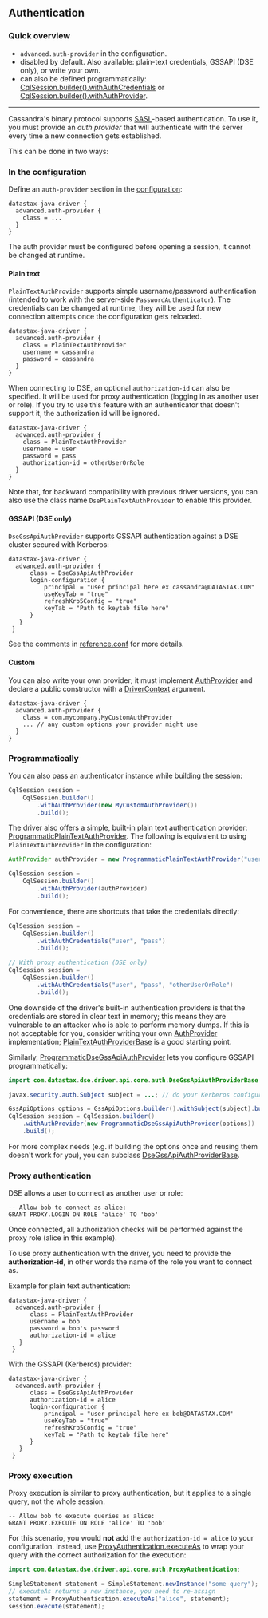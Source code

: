 ## Authentication

### Quick overview

* `advanced.auth-provider` in the configuration.
* disabled by default. Also available: plain-text credentials, GSSAPI (DSE only), or write your own.
* can also be defined programmatically:
  [CqlSession.builder().withAuthCredentials][SessionBuilder.withAuthCredentials] or
  [CqlSession.builder().withAuthProvider][SessionBuilder.withAuthProvider].

-----

Cassandra's binary protocol supports [SASL]-based authentication. To use it, you must provide an
*auth provider* that will authenticate with the server every time a new connection gets established.

This can be done in two ways: 

### In the configuration

Define an `auth-provider` section in the [configuration](../configuration/):

```
datastax-java-driver {
  advanced.auth-provider {
    class = ...
  }
}
```

The auth provider must be configured before opening a session, it cannot be changed at runtime.

#### Plain text

`PlainTextAuthProvider` supports simple username/password authentication (intended to work with the
server-side `PasswordAuthenticator`). The credentials can be changed at runtime, they will be used
for new connection attempts once the configuration gets reloaded.

```
datastax-java-driver {
  advanced.auth-provider {
    class = PlainTextAuthProvider
    username = cassandra
    password = cassandra
  }
}
```

When connecting to DSE, an optional `authorization-id` can also be specified. It will be used for
proxy authentication (logging in as another user or role). If you try to use this feature with an
authenticator that doesn't support it, the authorization id will be ignored.

```
datastax-java-driver {
  advanced.auth-provider {
    class = PlainTextAuthProvider
    username = user
    password = pass
    authorization-id = otherUserOrRole
  }
}
```

Note that, for backward compatibility with previous driver versions, you can also use the class name
`DsePlainTextAuthProvider` to enable this provider.

#### GSSAPI (DSE only)

`DseGssApiAuthProvider` supports GSSAPI authentication against a DSE cluster secured with Kerberos:

```
datastax-java-driver {
  advanced.auth-provider {
      class = DseGssApiAuthProvider
      login-configuration {
          principal = "user principal here ex cassandra@DATASTAX.COM"
          useKeyTab = "true"
          refreshKrb5Config = "true"
          keyTab = "Path to keytab file here"
      }
   }
 }
```

See the comments in [reference.conf] for more details.

#### Custom

You can also write your own provider; it must implement [AuthProvider] and declare a public
constructor with a [DriverContext] argument.

```
datastax-java-driver {
  advanced.auth-provider {
    class = com.mycompany.MyCustomAuthProvider
    ... // any custom options your provider might use
  }
}
```

### Programmatically

You can also pass an authenticator instance while building the session:

```java
CqlSession session =
    CqlSession.builder()
        .withAuthProvider(new MyCustomAuthProvider())
        .build();
```

The driver also offers a simple, built-in plain text authentication provider:
[ProgrammaticPlainTextAuthProvider]. The following is equivalent to using `PlainTextAuthProvider` in
the configuration:

```java
AuthProvider authProvider = new ProgrammaticPlainTextAuthProvider("user", "pass");

CqlSession session =
    CqlSession.builder()
        .withAuthProvider(authProvider)
        .build();
```

For convenience, there are shortcuts that take the credentials directly:

```java
CqlSession session =
    CqlSession.builder()
        .withAuthCredentials("user", "pass")
        .build();

// With proxy authentication (DSE only)
CqlSession session =
    CqlSession.builder()
        .withAuthCredentials("user", "pass", "otherUserOrRole")
        .build();
```

One downside of the driver's built-in authentication providers is that the credentials are stored in
clear text in memory; this means they are vulnerable to an attacker who is able to perform memory
dumps. If this is not acceptable for you, consider writing your own [AuthProvider] implementation;
[PlainTextAuthProviderBase] is a good starting point.

Similarly, [ProgrammaticDseGssApiAuthProvider] lets you configure GSSAPI programmatically:

```java
import com.datastax.dse.driver.api.core.auth.DseGssApiAuthProviderBase.GssApiOptions;

javax.security.auth.Subject subject = ...; // do your Kerberos configuration here

GssApiOptions options = GssApiOptions.builder().withSubject(subject).build();
CqlSession session = CqlSession.builder()
    .withAuthProvider(new ProgrammaticDseGssApiAuthProvider(options))
    .build();
```

For more complex needs (e.g. if building the options once and reusing them doesn't work for you),
you can subclass [DseGssApiAuthProviderBase].

### Proxy authentication

DSE allows a user to connect as another user or role:

```
-- Allow bob to connect as alice:
GRANT PROXY.LOGIN ON ROLE 'alice' TO 'bob'
```

Once connected, all authorization checks will be performed against the proxy role (alice in this
example).

To use proxy authentication with the driver, you need to provide the **authorization-id**, in other
words the name of the role you want to connect as.

Example for plain text authentication:

```
datastax-java-driver {
  advanced.auth-provider {
      class = PlainTextAuthProvider
      username = bob
      password = bob's password
      authorization-id = alice
   }
 }
```

With the GSSAPI (Kerberos) provider:

```
datastax-java-driver {
  advanced.auth-provider {
      class = DseGssApiAuthProvider
      authorization-id = alice
      login-configuration {
          principal = "user principal here ex bob@DATASTAX.COM"
          useKeyTab = "true"
          refreshKrb5Config = "true"
          keyTab = "Path to keytab file here"
      }
   }
 }
```

### Proxy execution

Proxy execution is similar to proxy authentication, but it applies to a single query, not the whole
session.

```
-- Allow bob to execute queries as alice:
GRANT PROXY.EXECUTE ON ROLE 'alice' TO 'bob'
```

For this scenario, you would **not** add the `authorization-id = alice` to your configuration.
Instead, use [ProxyAuthentication.executeAs] to wrap your query with the correct authorization for
the execution:

```java
import com.datastax.dse.driver.api.core.auth.ProxyAuthentication;

SimpleStatement statement = SimpleStatement.newInstance("some query");
// executeAs returns a new instance, you need to re-assign
statement = ProxyAuthentication.executeAs("alice", statement);
session.execute(statement);
``` 

[SASL]: https://en.wikipedia.org/wiki/Simple_Authentication_and_Security_Layer

[AuthProvider]: https://docs.datastax.com/en/drivers/java/4.17/com/datastax/oss/driver/api/core/auth/AuthProvider.html
[DriverContext]: https://docs.datastax.com/en/drivers/java/4.17/com/datastax/oss/driver/api/core/context/DriverContext.html
[PlainTextAuthProviderBase]: https://docs.datastax.com/en/drivers/java/4.17/com/datastax/oss/driver/api/core/auth/PlainTextAuthProviderBase.html
[ProgrammaticPlainTextAuthProvider]: https://docs.datastax.com/en/drivers/java/4.17/com/datastax/oss/driver/api/core/auth/ProgrammaticPlainTextAuthProvider.html
[DseGssApiAuthProviderBase]: https://docs.datastax.com/en/drivers/java/4.17/com/datastax/dse/driver/api/core/auth/DseGssApiAuthProviderBase.html
[ProgrammaticDseGssApiAuthProvider]: https://docs.datastax.com/en/drivers/java/4.17/com/datastax/dse/driver/api/core/auth/ProgrammaticDseGssApiAuthProvider.html
[ProxyAuthentication.executeAs]: https://docs.datastax.com/en/drivers/java/4.17/com/datastax/dse/driver/api/core/auth/ProxyAuthentication.html#executeAs-java.lang.String-StatementT-
[SessionBuilder.withAuthCredentials]: https://docs.datastax.com/en/drivers/java/4.17/com/datastax/oss/driver/api/core/session/SessionBuilder.html#withAuthCredentials-java.lang.String-java.lang.String-
[SessionBuilder.withAuthProvider]: https://docs.datastax.com/en/drivers/java/4.17/com/datastax/oss/driver/api/core/session/SessionBuilder.html#withAuthProvider-com.datastax.oss.driver.api.core.auth.AuthProvider-
[reference.conf]: ../configuration/reference/